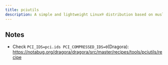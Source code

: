 ```yaml
---
title: pciutils
description: A simple and lightweight Linux® distribution based on musl libc and toybox
---
```


## Notes
- Check `PCI_IDS=pci.ids PCI_COMPRESSED_IDS=0`(Dragora): https://notabug.org/dragora/dragora/src/master/recipes/tools/pciutils/recipe
